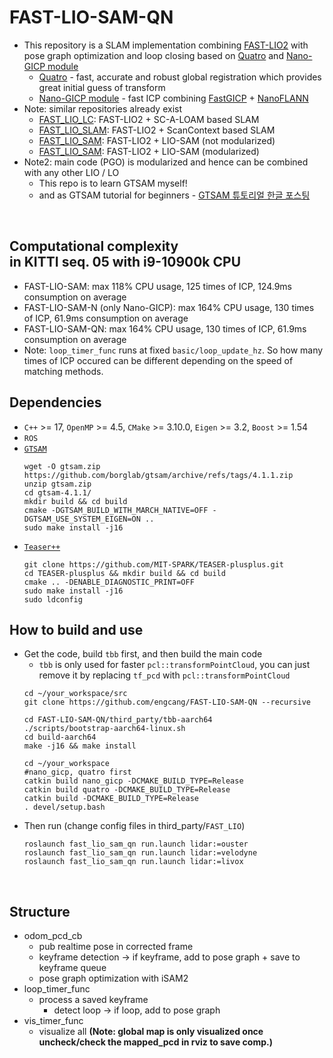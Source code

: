 # FAST-LIO-SAM-QN
+ This repository is a SLAM implementation combining [FAST-LIO2](https://github.com/hku-mars/FAST_LIO) with pose graph optimization and loop closing based on [Quatro](https://github.com/engcang/Quatro) and [Nano-GICP module](https://github.com/engcang/nano_gicp)
    + [Quatro](https://github.com/engcang/Quatro) - fast, accurate and robust global registration which provides great initial guess of transform
    + [Nano-GICP module](https://github.com/engcang/nano_gicp) - fast ICP combining [FastGICP](https://github.com/SMRT-AIST/fast_gicp) + [NanoFLANN](https://github.com/jlblancoc/nanoflann)
+ Note: similar repositories already exist
    + [FAST_LIO_LC](https://github.com/yanliang-wang/FAST_LIO_LC): FAST-LIO2 + SC-A-LOAM based SLAM
    + [FAST_LIO_SLAM](https://github.com/gisbi-kim/FAST_LIO_SLAM): FAST-LIO2 + ScanContext based SLAM
    + [FAST_LIO_SAM](https://github.com/kahowang/FAST_LIO_SAM): FAST-LIO2 + LIO-SAM (not modularized)
    + [FAST_LIO_SAM](https://github.com/engcang/FAST-LIO-SAM): FAST-LIO2 + LIO-SAM (modularized)
+ Note2: main code (PGO) is modularized and hence can be combined with any other LIO / LO
    + This repo is to learn GTSAM myself!
    + and as GTSAM tutorial for beginners - [GTSAM 튜토리얼 한글 포스팅](https://engcang.github.io/2023/07/15/gtsam_tutorial.html)

<br>

## Computational complexity <br>in KITTI seq. 05 with i9-10900k CPU
+ FAST-LIO-SAM: max 118% CPU usage, 125 times of ICP, 124.9ms consumption on average
+ FAST-LIO-SAM-N (only Nano-GICP): max 164% CPU usage, 130 times of ICP, 61.9ms consumption on average
+ FAST-LIO-SAM-QN: max 164% CPU usage, 130 times of ICP, 61.9ms consumption on average
+ Note: `loop_timer_func` runs at fixed `basic/loop_update_hz`. So how many times of ICP occured can be different depending on the speed of matching methods.

## Dependencies
+ `C++` >= 17, `OpenMP` >= 4.5, `CMake` >= 3.10.0, `Eigen` >= 3.2, `Boost` >= 1.54
+ `ROS`
+ [`GTSAM`](https://github.com/borglab/gtsam)
    ```shell
    wget -O gtsam.zip https://github.com/borglab/gtsam/archive/refs/tags/4.1.1.zip
    unzip gtsam.zip
    cd gtsam-4.1.1/
    mkdir build && cd build
    cmake -DGTSAM_BUILD_WITH_MARCH_NATIVE=OFF -DGTSAM_USE_SYSTEM_EIGEN=ON ..
    sudo make install -j16
    ```
+ [`Teaser++`](https://github.com/MIT-SPARK/TEASER-plusplus)
    ```shell
    git clone https://github.com/MIT-SPARK/TEASER-plusplus.git
    cd TEASER-plusplus && mkdir build && cd build
    cmake .. -DENABLE_DIAGNOSTIC_PRINT=OFF
    sudo make install -j16
    sudo ldconfig
    ```

## How to build and use
+ Get the code, build `tbb` first, and then build the main code
    + `tbb` is only used for faster `pcl::transformPointCloud`, you can just remove it by replacing `tf_pcd` with `pcl::transformPointCloud`
    ```shell
    cd ~/your_workspace/src
    git clone https://github.com/engcang/FAST-LIO-SAM-QN --recursive

    cd FAST-LIO-SAM-QN/third_party/tbb-aarch64
    ./scripts/bootstrap-aarch64-linux.sh
    cd build-aarch64
    make -j16 && make install

    cd ~/your_workspace
    #nano_gicp, quatro first
    catkin build nano_gicp -DCMAKE_BUILD_TYPE=Release
    catkin build quatro -DCMAKE_BUILD_TYPE=Release
    catkin build -DCMAKE_BUILD_TYPE=Release
    . devel/setup.bash
    ```
+ Then run (change config files in third_party/`FAST_LIO`)
    ```shell
    roslaunch fast_lio_sam_qn run.launch lidar:=ouster
    roslaunch fast_lio_sam_qn run.launch lidar:=velodyne
    roslaunch fast_lio_sam_qn run.launch lidar:=livox
    ```

<br>

## Structure
+ odom_pcd_cb
    + pub realtime pose in corrected frame
    + keyframe detection -> if keyframe, add to pose graph + save to keyframe queue
    + pose graph optimization with iSAM2
+ loop_timer_func
    + process a saved keyframe
        + detect loop -> if loop, add to pose graph
+ vis_timer_func
    + visualize all **(Note: global map is only visualized once uncheck/check the mapped_pcd in rviz to save comp.)**